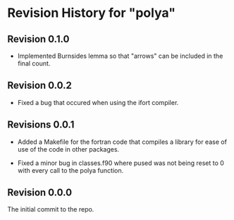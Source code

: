 # Revision History for "polya"

## Revision 0.1.0
- Implemented Burnsides lemma so that "arrows" can be included in the final count.

## Revision 0.0.2
- Fixed a bug that occured when using the ifort compiler.

## Revisions 0.0.1
- Added a Makefile for the fortran code that compiles a library for
  ease of use of the code in other packages.

- Fixed a minor bug in classes.f90 where pused was not being reset to
  0 with every call to the polya function.


## Revision 0.0.0

The initial commit to the repo.
